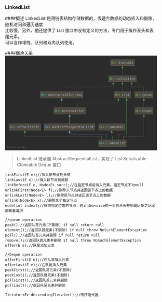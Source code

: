 ### LinkedList
####概述
LinkedList 是用链表结构存储数据的，很适合数据的动态插入和删除，随机访问和遍历速度  
比较慢。另外，他还提供了 List 接口中没有定义的方法，专门用于操作表头和表尾元素，  
可以当作堆栈、队列和双向队列使用。

####继承关系 
![alt 继承关系图](Linkedlist.png)
>LinkedList 继承自 AbstractSequentialList，实现了 List Serializable Cloneable Deque 接口  

```
linkFirst(E e);//插入新节点到头部
linkLast(E e);//插入新节点到尾部
linkBefore(E e, Node<E> succ);//在指定节点前插入元素，指定节点不为null
unlinkFirst(Node<E> f);//删除头节点并返回该节点上的数据
unlinkLast(Node<E> l);//删除尾节点并返回该节点上的数据
unlink(Node<E> x);//删除某个指定节点
node(int index);//获取指定位置的节点，若index<size的一半则从头开始遍历反之从尾部倒着遍历
```
```
//queue operation
peek();//返回队首元素(不删除) if null return null
element();//返回队首元素(不删除) if null throw NoSuchElementException
poll();//返回队首元素并删除 if null return null
remove();//返回队首元素并删除 if null throw NoSuchElementException
offer(E e);//队尾添加元素
```
```
//Deque operation
offerFirst(E e);//在队首插入元素
offerLast(E e);//在队尾插入元素
peekFirst();//返回队首元素(不删除)
peekLast();//返回队尾元素(不删除)
pollFirst();//返回队首元素并删除
pollLast();//返回队尾元素并删除
```
```
Iterator<E> descendingIterator();//倒序迭代器
```